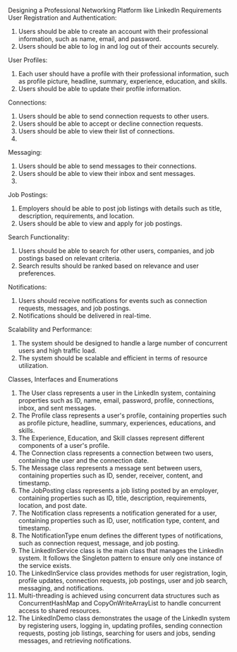 Designing a Professional Networking Platform like LinkedIn
Requirements
User Registration and Authentication:
1. Users should be able to create an account with their professional information, such as name, email, and password.
2. Users should be able to log in and log out of their accounts securely.

User Profiles:
1. Each user should have a profile with their professional information, such as profile picture, headline, summary, experience, education, and skills.
2. Users should be able to update their profile information.

Connections:
1. Users should be able to send connection requests to other users.
2. Users should be able to accept or decline connection requests.
3. Users should be able to view their list of connections.
4. 
Messaging:
1. Users should be able to send messages to their connections.
2. Users should be able to view their inbox and sent messages.
3. 
Job Postings:
1. Employers should be able to post job listings with details such as title, description, requirements, and location.
2. Users should be able to view and apply for job postings.

Search Functionality:
1. Users should be able to search for other users, companies, and job postings based on relevant criteria.
2. Search results should be ranked based on relevance and user preferences.

Notifications:
1. Users should receive notifications for events such as connection requests, messages, and job postings.
2. Notifications should be delivered in real-time.

Scalability and Performance:
1. The system should be designed to handle a large number of concurrent users and high traffic load.
2. The system should be scalable and efficient in terms of resource utilization.


Classes, Interfaces and Enumerations
1. The User class represents a user in the LinkedIn system, containing properties such as ID, name, email, password, profile, connections, inbox, and sent messages.
2. The Profile class represents a user's profile, containing properties such as profile picture, headline, summary, experiences, educations, and skills.
3. The Experience, Education, and Skill classes represent different components of a user's profile.
4. The Connection class represents a connection between two users, containing the user and the connection date.
5. The Message class represents a message sent between users, containing properties such as ID, sender, receiver, content, and timestamp.
6. The JobPosting class represents a job listing posted by an employer, containing properties such as ID, title, description, requirements, location, and post date.
7. The Notification class represents a notification generated for a user, containing properties such as ID, user, notification type, content, and timestamp.
8. The NotificationType enum defines the different types of notifications, such as connection request, message, and job posting.
9. The LinkedInService class is the main class that manages the LinkedIn system. It follows the Singleton pattern to ensure only one instance of the service exists.
10. The LinkedInService class provides methods for user registration, login, profile updates, connection requests, job postings, user and job search, messaging, and notifications.
11. Multi-threading is achieved using concurrent data structures such as ConcurrentHashMap and CopyOnWriteArrayList to handle concurrent access to shared resources.
12. The LinkedInDemo class demonstrates the usage of the LinkedIn system by registering users, logging in, updating profiles, sending connection requests, posting job listings, searching for users and jobs, sending messages, and retrieving notifications.